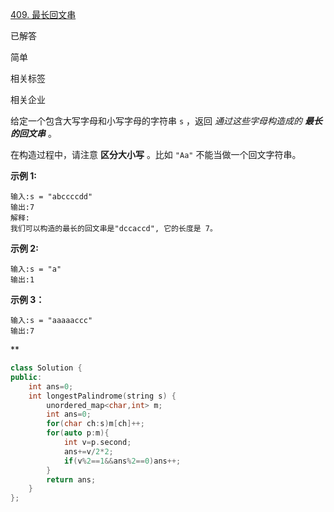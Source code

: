 [409. 最长回文串](https://leetcode.cn/problems/longest-palindrome/)

已解答

简单



相关标签



相关企业



给定一个包含大写字母和小写字母的字符串 `s` ，返回 *通过这些字母构造成的 **最长的回文串*** 。

在构造过程中，请注意 **区分大小写** 。比如 `"Aa"` 不能当做一个回文字符串。

 

**示例 1:**

```
输入:s = "abccccdd"
输出:7
解释:
我们可以构造的最长的回文串是"dccaccd", 它的长度是 7。
```

**示例 2:**

```
输入:s = "a"
输出:1
```

**示例 3：**

```
输入:s = "aaaaaccc"
输出:7
```



**

```cpp
class Solution {
public:
    int ans=0;
    int longestPalindrome(string s) {
        unordered_map<char,int> m;
        int ans=0;
        for(char ch:s)m[ch]++;
        for(auto p:m){
            int v=p.second;
            ans+=v/2*2;
            if(v%2==1&&ans%2==0)ans++;
        }
        return ans;
    }
};
```


